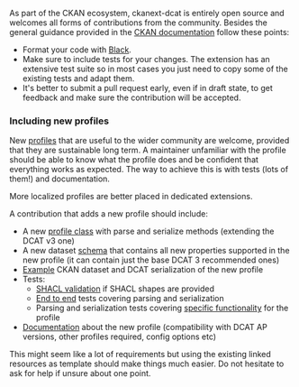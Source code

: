As part of the CKAN ecosystem, ckanext-dcat is entirely open source and welcomes all forms of contributions from the community.
Besides the general guidance provided in the [CKAN documentation](https://docs.ckan.org/en/latest/contributing/index.html) follow these points:

* Format your code with [Black](https://github.com/psf/black).
* Make sure to include tests for your changes. The extension has an extensive test suite so in most cases you just need to copy some of the existing tests and adapt them.
* It's better to submit a pull request early, even if in draft state, to get feedback and make sure the contribution will be accepted.

### Including new profiles


New [profiles](#profiles.md) that are useful to the wider community are welcome, provided that they are sustainable long term. A maintainer unfamiliar with the profile should be able to know what the profile does and be confident that everything works as expected. The way to achieve this is with tests (lots of them!) and documentation.

More localized profiles are better placed in dedicated extensions.

A contribution that adds a new profile should include:

* A new [profile class](https://github.com/ckan/ckanext-dcat/tree/master/ckanext/dcat/profiles) with parse and serialize methods (extending the DCAT v3 one)
* A new dataset [schema](https://github.com/ckan/ckanext-dcat/tree/master/ckanext/dcat/schemas) that contains all new properties supported in the new profile (it can contain just the base DCAT 3 recommended ones)
* [Example](https://github.com/ckan/ckanext-dcat/tree/master/examples) CKAN dataset and DCAT serialization of the new profile
* Tests:
    * [SHACL validation](https://github.com/ckan/ckanext-dcat/tree/1e945b6e79f0e0bae1ff76989ef9789abb5e32a8/ckanext/dcat/tests/shacl) if SHACL shapes are provided
    * [End to end](https://github.com/ckan/ckanext-dcat/blob/1e945b6e79f0e0bae1ff76989ef9789abb5e32a8/ckanext/dcat/tests/profiles/dcat_ap_3/test_euro_dcatap_3_profile_serialize.py#L44) tests covering parsing and serialization
    * Parsing and serialization tests covering [specific functionality](https://github.com/ckan/ckanext-dcat/blob/1e945b6e79f0e0bae1ff76989ef9789abb5e32a8/ckanext/dcat/tests/profiles/dcat_ap_3/test_euro_dcatap_3_profile_serialize.py#L368) for the profile
* [Documentation](https://github.com/ckan/ckanext-dcat/tree/1e945b6e79f0e0bae1ff76989ef9789abb5e32a8/docs) about the new profile (compatibility with DCAT AP versions, other profiles required, config options etc)

This might seem like a lot of requirements but using the existing linked resources as template should make things much easier. Do not hesitate to ask for help if unsure about one point.

